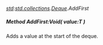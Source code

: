 _[std](../../modules/std/std-module.md):[std.collections](../../modules/std/std-collections.md).[Deque<T>](../../modules/std/std-collections-deque.md).AddFirst_
##### Method AddFirst:Void( value:T )
Adds a value at the start of the deque.
